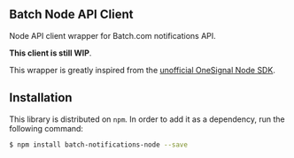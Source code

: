 ## Batch Node API Client
Node API client wrapper for Batch.com notifications API.

**This client is still WIP**.

This wrapper is greatly inspired from the [unofficial OneSignal Node SDK](https://github.com/SeVeNDuS/node-onesignal-api).

## Installation
This library is distributed on `npm`. In order to add it as a dependency,
run the following command:

``` sh
$ npm install batch-notifications-node --save
```
